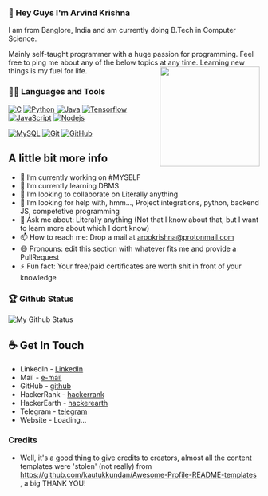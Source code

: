 ### 👋 Hey Guys I'm Arvind Krishna
I am from Banglore, India and am currently doing B.Tech in Computer Science.

Mainly self-taught programmer with a huge passion for programming. Feel free to ping me about any of the below topics at any time.
Learning new things is my fuel for life.
<img align='right' src='https://user-images.githubusercontent.com/5713670/87202985-820dcb80-c2b6-11ea-9f56-7ec461c497c3.gif' width='200"'>

### 👨‍💻 Languages and Tools


[![C](https://img.shields.io/badge/-A8B9CC?style=flat&logo=c&logoColor=white&link=https://github.com/ArvindAROO/ArvindAROO)](https://github.com/ArvindAROO/ArvindAROO) 
[![Python](https://img.shields.io/badge/-Python-black?style=flat&logo=python&link=https://github.com/ArvindAROO/ArvindAROO)](https://github.com/ArvindAROO/ArvindAROO)
[![Java](https://img.shields.io/badge/Java-orange?style=flat&logo=java&logoColor=white&link=https://github.com/ArvindAROO/ArvindAROO)](https://github.com/ArvindAROO/ArvindAROO) 
[![Tensorflow](https://img.shields.io/badge/-Tensorflow-gray?style=flat&logo=tensorflow&link=https://github.com/ArvindAROO/ArvindAROO)](https://github.com/ArvindAROO/ArvindAROO) 
[![JavaScript](https://img.shields.io/badge/-JavaScript-black?style=flat&logo=javascript&link=https://github.com/ArvindAROO/ArvindAROO)](https://github.com/ArvindAROO/ArvindAROO) 
[![Nodejs](https://img.shields.io/badge/-Nodejs-black?style=flat&logo=Node.js&link=https://github.com/ArvindAROO/ArvindAROO)](https://github.com/ArvindAROO/ArvindAROO) 

[![MySQL](https://img.shields.io/badge/-MySQL-black?style=flat&logo=mysql&link=https://github.com/hritik5102)](https://github.com/ArvindAROO/ArvindAROO)
[![Git](https://img.shields.io/badge/-Git-black?style=flat&logo=git&link=https://github.com/hritik5102)](https://github.com/ArvindAROO/ArvindAROO)
[![GitHub](https://img.shields.io/badge/-GitHub-181717?style=flat&logo=github&link=https://github.com/hritik5102)](https://github.com/ArvindAROO/ArvindAROO)

## A little bit more info
- 🔭 I’m currently working on #MYSELF
- 🌱 I’m currently learning DBMS
- 👯 I’m looking to collaborate on Literally anything
- 🤔 I’m looking for help with, hmm..., Project integrations, python, backend JS, competetive programming
- 💬 Ask me about: Literally anything (Not that I know about that, but I want to learn more about which I dont know)
- 📫 How to reach me: Drop a mail at arookrishna@protonmail.com
- 😄 Pronouns: edit this section with whatever fits me and provide a PullRequest
- ⚡ Fun fact: Your free/paid certificates are worth shit in front of your knowledge

### 🏆 Github Status
![My Github Status](https://github-readme-stats.vercel.app/api?username=ArvindAROO&show_icons=true&theme=radical&line_height=33)


## ☕ Get In Touch
- LinkedIn - [LinkedIn](linkedin.com/in/aroo)
- Mail - [e-mail](arookrishna@protonmail.com)
- GitHub - [github](https://github.com/ArvindAROO/)
- HackerRank - [hackerrank](https://www.hackerrank.com/ArvindKrishna)
- HackerEarth - [hackerearth](https://www.hackerearth.com/@ArvindKrishna)
- Telegram - [telegram](https://t.me/GuessYouKnow)
- Website - Loading...


### Credits
- Well, it's a good thing to give credits to creators, almost all the content templates were 'stolen' (not really) from https://github.com/kautukkundan/Awesome-Profile-README-templates , a big THANK YOU!
